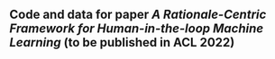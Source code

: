 ## Code and data for paper <em>A Rationale-Centric Framework for Human-in-the-loop Machine Learning</em> (to be published in ACL 2022)
